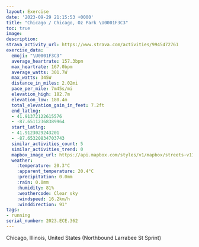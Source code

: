 ```yaml
---
layout: Exercise
date: '2023-09-29 21:15:53 +0000'
title: "Chicago / Chicago, Oz Park \U0001F3C3"
toc: true
image:
description:
strava_activity_url: https://www.strava.com/activities/9945472761
exercise_data:
  emoji: "\U0001F3C3"
  average_heartrate: 157.3bpm
  max_heartrate: 167.0bpm
  average_watts: 301.7W
  max_watts: 345W
  distance_in_miles: 2.02mi
  pace_per_mile: 7m45s/mi
  elevation_high: 182.7m
  elevation_low: 180.4m
  total_elevation_gain_in_feet: 7.2ft
  end_latlng:
  - 41.91372122615576
  - -87.65112368389964
  start_latlng:
  - 41.9123029243201
  - -87.65320834703743
  similar_activities_count: 5
  similar_activities_trend: 0
  mapbox_image_url: https://api.mapbox.com/styles/v1/mapbox/streets-v11/static/path-5+787af2-1.0(sly~Fjw~uOa%40Cm%40%40qGDwBDgEF%5B%3FKEAK%40sFG%7DRA_%40QGGMCuKAq%40CUCCGCu%40FcCBeBLc%40GGGAKEqA%3FiAIq%40EwB%40s%40G%7B%40EEOAq%40B_B%3FeBD%5BHMLOd%40%3FNBl%40%3FhC%40z%40%3Fr%40BtGBt%40DNFDRFzAARE%5CSRCbAAx%40QbBIzD%3Ff%40JfAFp%40%40dLMvDIlD%40H%40FL%40rD%40HV%60%40%3F%7CC),pin-s-s+e5b22e(-87.65318,41.9145),pin-s-f+89ae00(-87.64923999999996,41.91374999999998)/auto/800x800?access_token=pk.eyJ1Ijoiam9zaGJlY2ttYW4iLCJhIjoiY205eWR2aDd1MWZ6djJrbXc4a3M0bWZleiJ9.XiG9OWkNcZk2QzjJbxLB4A
  weather:
    :temperature: 20.3°C
    :apparent_temperature: 20.4°C
    :precipitation: 0.0mm
    :rain: 0.0mm
    :humidity: 81%
    :weathercode: Clear sky
    :windspeed: 16.2km/h
    :winddirection: 91°
tags:
- running
serial_number: 2023.ECE.362
---
```

Chicago, Illinois, United States (Northbound Larrabee St Sprint)
